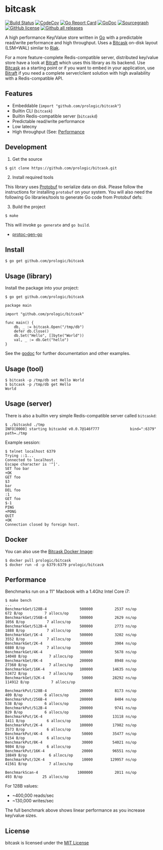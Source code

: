 # bitcask

[![Build Status](https://cloud.drone.io/api/badges/prologic/bitcask/status.svg)](https://cloud.drone.io/prologic/bitcask)
[![CodeCov](https://codecov.io/gh/prologic/bitcask/branch/master/graph/badge.svg)](https://codecov.io/gh/prologic/bitcask)
[![Go Report Card](https://goreportcard.com/badge/prologic/bitcask)](https://goreportcard.com/report/prologic/bitcask)
[![GoDoc](https://godoc.org/github.com/prologic/bitcask?status.svg)](https://godoc.org/github.com/prologic/bitcask) 
[![Sourcegraph](https://sourcegraph.com/github.com/prologic/bitcask/-/badge.svg)](https://sourcegraph.com/github.com/prologic/bitcask?badge)
[![GitHub license](https://img.shields.io/github/license/prologic/bitcask.svg)](https://github.com/prologic/bitcask)
[![Github all releases](https://img.shields.io/github/downloads/prologic/bitcask/total.svg)](https://github.com/prologic/bitcask/releases)

A high performance Key/Value store written in [Go](https://golang.org) with a predictable read/write performance and high throughput. Uses a [Bitcask](https://en.wikipedia.org/wiki/Bitcask) on-disk layout (LSM+WAL) similar to [Riak](https://riak.com/).

For a more feature-complete Redis-compatible server, distributed key/value store have a look at [Bitraft](https://github.com/prologic/bitraft) which uses this library as its backend. Use [Bitcask](https://github.com/prologic/bitcask) as a starting point or if you want to embed in your application, use [Bitraft](https://github.com/prologic/bitraft) if you need a complete server/client solution with high availability with a Redis-compatible API.

## Features

* Embeddable (`import "github.com/prologic/bitcask"`)
* Builtin CLI (`bitcask`)
* Builtin Redis-compatible server (`bitcaskd`)
* Predictable read/write performance
* Low latecny
* High throughput (See: [Performance](README.md#Performance)

## Development

1. Get the source

```#!bash
$ git clone https://github.com/prologic/bitcask.git
```

2. Install required tools

This library uses [Protobuf](https://github.com/protocolbuffers/protobuf) to serialize data on disk. Please follow the
instructions for installing `protobuf` on your system. You will also need the
following Go libraries/tools to generate Go code from Protobuf defs:

3. Build the project

```#!bash
$ make
```

This will invoke `go generate` and `go build`.

- [protoc-gen-go](https://github.com/golang/protobuf)

## Install

```#!bash
$ go get github.com/prologic/bitcask
```

## Usage (library)

Install the package into your project:

```#!bash
$ go get github.com/prologic/bitcask
```

```#!go
package main

import "github.com/prologic/bitcask"

func main() {
    db, _ := bitcask.Open("/tmp/db")
    defer db.Close()
    db.Set("Hello", []byte("World"))
    val, _ := db.Get("hello")
}
```

See the [godoc](https://godoc.org/github.com/prologic/bitcask) for further
documentation and other examples.

## Usage (tool)

```#!bash
$ bitcask -p /tmp/db set Hello World
$ bitcask -p /tmp/db get Hello
World
```

## Usage (server)

There is also a builtin very  simple Redis-compatible server called `bitcaskd`:

```#!bash
$ ./bitcaskd ./tmp
INFO[0000] starting bitcaskd v0.0.7@146f777              bind=":6379" path=./tmp
```

Example session:

```
$ telnet localhost 6379
Trying ::1...
Connected to localhost.
Escape character is '^]'.
SET foo bar
+OK
GET foo
$3
bar
DEL foo
:1
GET foo
$-1
PING
+PONG
QUIT
+OK
Connection closed by foreign host.
```

## Docker

You can also use the [Bitcask Docker Image](https://cloud.docker.com/u/prologic/repository/docker/prologic/bitcask):

```#!bash
$ docker pull prologic/bitcask
$ docker run -d -p 6379:6379 prologic/bitcask
```

## Performance

Benchmarks run on a 11" Macbook with a 1.4Ghz Intel Core i7:

```
$ make bench
...
BenchmarkGet/128B-4         	  500000	      2537 ns/op	     672 B/op	       7 allocs/op
BenchmarkGet/256B-4         	  500000	      2629 ns/op	    1056 B/op	       7 allocs/op
BenchmarkGet/512B-4         	  500000	      2773 ns/op	    1888 B/op	       7 allocs/op
BenchmarkGet/1K-4           	  500000	      3202 ns/op	    3552 B/op	       7 allocs/op
BenchmarkGet/2K-4           	  300000	      3904 ns/op	    6880 B/op	       7 allocs/op
BenchmarkGet/4K-4           	  300000	      5678 ns/op	   14048 B/op	       7 allocs/op
BenchmarkGet/8K-4           	  200000	      8948 ns/op	   27360 B/op	       7 allocs/op
BenchmarkGet/16K-4          	  100000	     14635 ns/op	   53472 B/op	       7 allocs/op
BenchmarkGet/32K-4          	   50000	     28292 ns/op	  114912 B/op	       7 allocs/op

BenchmarkPut/128B-4         	  200000	      8173 ns/op	     409 B/op	       6 allocs/op
BenchmarkPut/256B-4         	  200000	      8404 ns/op	     538 B/op	       6 allocs/op
BenchmarkPut/512B-4         	  200000	      9741 ns/op	     829 B/op	       6 allocs/op
BenchmarkPut/1K-4           	  100000	     13118 ns/op	    1411 B/op	       6 allocs/op
BenchmarkPut/2K-4           	  100000	     17982 ns/op	    2573 B/op	       6 allocs/op
BenchmarkPut/4K-4           	   50000	     35477 ns/op	    5154 B/op	       6 allocs/op
BenchmarkPut/8K-4           	   30000	     54021 ns/op	    9804 B/op	       6 allocs/op
BenchmarkPut/16K-4          	   20000	     96551 ns/op	   18849 B/op	       6 allocs/op
BenchmarkPut/32K-4          	   10000	    129957 ns/op	   41561 B/op	       7 allocs/op

BenchmarkScan-4             	 1000000	      2011 ns/op	     493 B/op	      25 allocs/op
```

For 128B values:

* ~400,000 reads/sec
* ~130,000 writes/sec

The full benchmark above shows linear performance as you increase key/value sizes.

## License

bitcask is licensed under the [MIT License](https://github.com/prologic/bitcask/blob/master/LICENSE)

